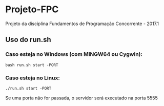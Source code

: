# Projeto-FPC
Projeto da disciplina Fundamentos de Programação Concorrente - 2017.1

## Uso do run.sh
### Caso esteja no Windows (com MINGW64 ou Cygwin):
	bash run.sh start -PORT
  
### Caso esteja no Linux:
	./run.sh start -PORT
  
Se uma porta não for passada, o servidor será executado na porta 5555
